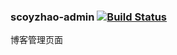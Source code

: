 ### scoyzhao-admin [![Build Status](https://travis-ci.org/scoyzhao/scoyzhao-admin.svg?branch=master)](https://travis-ci.org/scoyzhao/scoyzhao-admin)

博客管理页面
